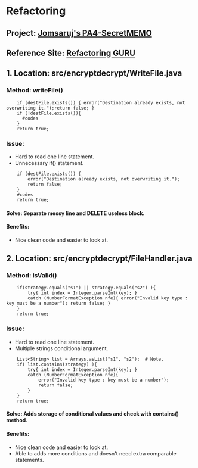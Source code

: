 # Refactoring
## Project: [Jomsaruj's PA4-SecretMEMO](https://github.com/Jomsaruj/PA4-SecretMEMO)
## Reference Site: [Refactoring GURU](https://refactoring.guru/refactoring)
## 1. Location: src/encryptdecrypt/WriteFile.java
### Method: writeFile()
```
    if (destFile.exists()) { error("Destination already exists, not overwriting it.");return false; }
    if (!destFile.exists()){
      #codes
    }
    return true;
```
### Issue:
- Hard to read one line statement.
- Unnecessary if() statement.
```
    if (destFile.exists()) {
        error("Destination already exists, not overwriting it.");
        return false;
    }
    #codes
    return true;
```
#### Solve: Separate messy line and DELETE useless block.
#### Benefits:
- Nice clean code and easier to look at.

## 2. Location: src/encryptdecrypt/FileHandler.java
### Method: isValid()
```
    if(strategy.equals("s1") || strategy.equals("s2") ){
        try{ int index = Integer.parseInt(key); }
        catch (NumberFormatException nfe){ error("Invalid key type : key must be a number"); return false; }
    }
    return true;
```
### Issue:
- Hard to read one line statement.
- Multiple strings conditional argument.
```
    List<String> list = Arrays.asList("s1", "s2");  # Note.
    if( list.contains(strategy) ){
        try{ int index = Integer.parseInt(key); }
        catch (NumberFormatException nfe){
            error("Invalid key type : key must be a number");
            return false;
        }
    }
    return true;
```
#### Solve: Adds storage of conditional values and check with contains() method.
#### Benefits:
- Nice clean code and easier to look at.
- Able to adds more conditions and doesn't need extra comparable statements.

